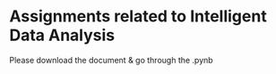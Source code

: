 Assignments related to Intelligent Data Analysis
==============================

Please download the document & go through the .pynb 
